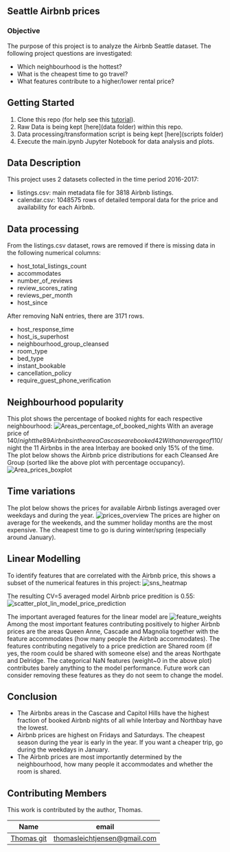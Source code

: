 ## Seattle Airbnb prices
### Objective
The purpose of this project is to  analyze the Airbnb Seattle dataset. The following project questions are investigated:
- Which neighbourhood is the hottest?
- What is the cheapest time to go travel?
- What features contribute to a higher/lower rental price?

## Getting Started

1. Clone this repo (for help see this [tutorial](https://help.github.com/articles/cloning-a-repository/)).
2. Raw Data is being kept [here](data folder) within this repo.
3. Data processing/transformation script is being kept [here](scripts folder)
4. Execute the main.ipynb Jupyter Notebook for data analysis and plots.

## Data Description
This project uses 2 datasets collected in the time period 2016-2017:
- listings.csv: main metadata file for 3818 Airbnb listings.
- calendar.csv: 1048575 rows of detailed temporal data for the price and availability for each Airbnb.

## Data processing
From the listings.csv dataset, rows are removed if there is missing data in the following numerical columns:
- host_total_listings_count
- accommodates
- number_of_reviews
- review_scores_rating
- reviews_per_month
- host_since

After removing NaN entries, there are 3171 rows.
- host_response_time
- host_is_superhost
- neighbourhood_group_cleansed
- room_type
- bed_type
- instant_bookable
- cancellation_policy
- require_guest_phone_verification

## Neighbourhood popularity
This plot shows the percentage of booked nights for each respective neighbourhood:
![Areas_percentage_of_booked_nights](https://user-images.githubusercontent.com/43189719/196300269-de35da4d-21e8-4ad5-8dcd-d9c61d293bd8.png)
With an average price of 140$/night the 89 Airbnbs in the area Cascase are booked 42% of the time.
With an average of 110$/night the 11 Airbnbs in the area Interbay are booked only 15% of the time.
The plot below shows the Airbnb price distributions for each Cleansed Are Group (sorted like the above plot with percentage occupancy).
![Area_prices_boxplot](https://user-images.githubusercontent.com/43189719/196302308-6f3e4f39-4f0b-4a1e-90e0-76c60275bced.png)


## Time variations
The plot below shows the prices for available Airbnb listings averaged over weekdays and during the year. 
![prices_overview](https://user-images.githubusercontent.com/43189719/196331770-f64b59a8-5b2e-456f-b5dc-5a38a36655dc.png)
The prices are higher on average for the weekends, and the summer holiday months are the most expensive. The cheapest time to go is during winter/spring (especially around January).

## Linear Modelling
To identify features that are correlated with the Airbnb price, this shows a subset of the numerical features in this project:
![sns_heatmap](https://user-images.githubusercontent.com/43189719/196295209-117cab3d-fe35-464f-b485-ce9b6a856a11.png)

The resulting CV=5 averaged model Airbnb price predition is 0.55:
![scatter_plot_lin_model_price_prediction](https://user-images.githubusercontent.com/43189719/196295480-2955d00a-30f4-4043-bd3a-3d12179268d8.png)

The important averaged features for the linear model are
![feature_weights](https://user-images.githubusercontent.com/43189719/196295575-72a1166e-d575-48fc-a7b8-4358ff124512.png)
Among the most important features contributing positively to higher Airbnb prices are the areas Queen Anne, Cascade and Magnolia together with the feature accommodates (how many people the Airbnb accommodates).
The features contributing negatively to a price prediction are Shared room (if yes, the room could be shared with someone else) and the areas Northgate and Delridge.
The categorical NaN features (weight~0 in the above plot) contributes barely anything to the model performance. Future work can consider removing these features as they do not seem to change the model.

## Conclusion
- The Airbnbs areas in the Cascase and Capitol Hills have the highest fraction of booked Airbnb nights of all while Interbay and Northbay have the lowest.
- Airbnb prices are highest on Fridays and Saturdays. The cheapest season during the year is early in the year. If you want a cheaper trip, go during the weekdays in January.
- The Airbnb prices are most importantly determined by the neighbourhood, how many people it accommodates and whether the room is shared.


## Contributing Members
This work is contributed by the author, Thomas.

|Name     |  email   | 
|---------|-----------------|
|[Thomas git](https://github.com/[Thomas-lj])| thomasleichtjensen@gmail.com        |

